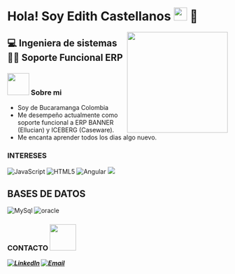 <h1>Hola! Soy Edith Castellanos <img src="https://raw.githubusercontent.com/iampavangandhi/iampavangandhi/master/gifs/Hi.gif" width="30px"> 🚀</h1>
<img align='right' src="https://media.giphy.com/media/ieyl9zmCjO4b4t6qoY/giphy.gif" width="230">
<h2> 💻 Ingeniera de sistemas 👨‍🎓 Soporte Funcional ERP </h2>

### <img src="https://media.giphy.com/media/VgCDAzcKvsR6OM0uWg/giphy.gif" width="50"> Sobre mi  
- Soy de Bucaramanga Colombia 
- Me desempeño actualmente como soporte funcional a ERP BANNER (Ellucian)  y ICEBERG (Caseware).
- Me encanta aprender todos los dias algo nuevo.

### INTERESES
  ![JavaScript](https://img.shields.io/badge/-JavaScript-333333?style=flat&logo=javascript)
  ![HTML5](https://img.shields.io/badge/-HTML5-333333?style=flat&logo=HTML5)
  ![Angular](https://img.shields.io/badge/-Angular-333333?style=flat&logo=angular)
<img src="https://img.shields.io/badge/-Python-black?style=flat&logo=python&logoColor=white"> 
  <br/>
## BASES DE DATOS
![MySql](https://img.shields.io/badge/-Mysql-333333?style=flat&logo=Mysql)
![oracle](https://img.shields.io/badge/-oracle-333333?style=flat&logo=oracle)

### CONTACTO <img src="https://media.giphy.com/media/LnQjpWaON8nhr21vNW/giphy.gif" width="60"> <em><b>
<a href="https://[www.linkedin.com/in/edith-viviana-castellanos-mantilla-ab409ba7](https://www.linkedin.com/public-profile/settings?trk=d_flagship3_profile_self_view_public_profile)/"><img alt="LinkedIn" src="https://img.shields.io/badge/LinkedIn-Edith_VIVIANA-blue?style=flat-square&logo=linkedin"></a>
<a href="edithv.castellanos@gmail.com"><img alt="Email" src="https://img.shields.io/badge/Gmail-edithv.castellanos@gmail.com-blue?style=flat-square&logo=gmail"></a>  
